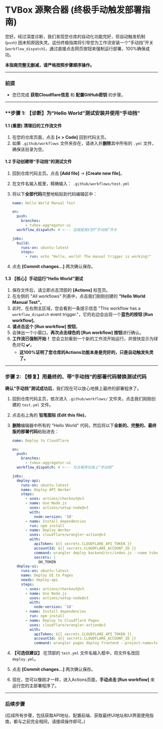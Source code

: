 # TVBox 源聚合器 (终极手动触发部署指南)

您好。经过深度诊断，我们发现您仓库的自动化功能完好，但自动触发机制 (`push`) 因未知原因失灵。这份终极指南将引导您为工作流安装一个“手动挡”开关 (`workflow_dispatch`)，通过直接点击网页按钮来强制运行部署，100%确保成功。

**本指南完整无删减，请严格按照步骤顺序操作。**

---
### **前提**
- 您已完成 **获取Cloudflare信息** 和 **配置GitHub密钥** 的步骤。

---
### **步骤 1: 【诊断】为“Hello World”测试安装并使用“手动挡”

#### **1.1 (重要) 清理旧的工作流文件**
1.  在您的仓库页面，点击 **[< > Code]** 回到代码主页。
2.  如果 `.github/workflows` 文件夹存在，请进入并**删除**其中所有的 `.yml` 文件，确保该目录为空。

#### **1.2 手动创建带“手动挡”的测试文件**
1.  回到仓库代码主页。点击 **[Add file]** -> **[Create new file]**。
2.  在文件名输入框里，精确输入： `.github/workflows/test.yml`
3.  将以下**全部代码**完整地粘贴到代码编辑区中：

    ```yaml
    name: Hello World Manual Test

    on:
      push:
        branches:
          - tvbox-aggregator-ui
      workflow_dispatch: # <--- 这就是我们的“手动挡”开关

    jobs:
      build:
        runs-on: ubuntu-latest
        steps:
          - run: echo "Hello, world! The manual trigger is working!"
    ```
4.  点击 **[Commit changes...]** 两次确认保存。

#### **1.3 【核心】手动运行“Hello World”测试**
1.  保存文件后，请立即点击顶部的 **[Actions]** 标签页。
2.  在左侧的 "All workflows" 列表中，点击我们刚刚创建的 **"Hello World Manual Test"**。
3.  此时，在右侧主区域，您会看到一条提示信息 "This workflow has a `workflow_dispatch` event trigger."，它的右边会出现一个**蓝色的按钮 [Run workflow]**。
4.  **请点击这个 [Run workflow] 按钮**。
5.  会弹出一个小窗口，**再次点击绿色的 [Run workflow] 按钮**进行确认。
6.  **工作流已强制开始！** 您会立刻看到一个新的工作流开始运行，并很快显示为绿色对勾 ✔️。
    *   **这100%证明了您仓库的Actions功能本身是完好的，只是自动触发失灵了。**

---
### **步骤 2: 【修复】用最终的、带“手动挡”的部署代码替换测试代码**

**确认“手动挡”测试成功后**，我们现在可以放心地换上最终的部署程序了。

1.  回到仓库代码主页，依次进入 `.github/workflows/` 文件夹，点击我们刚刚创建的 `test.yml` 文件。
2.  点击右上角的 **铅笔图标 (Edit this file)**。
3.  **删除**编辑器中所有的 "Hello World" 代码，然后将以下**全新的、完整的、最终版的部署代码**粘贴进去：

    ```yaml
    name: Deploy to Cloudflare

    on:
      push:
        branches:
          - tvbox-aggregator-ui
      workflow_dispatch: # <--- 为主程序也装上“手动挡”

    jobs:
      deploy-api:
        runs-on: ubuntu-latest
        name: Deploy API Worker
        steps:
          - uses: actions/checkout@v3
          - name: Use Node.js
            uses: actions/setup-node@v3
            with:
              node-version: '18'
          - name: Install dependencies
            run: npm install
          - name: Deploy Worker
            uses: cloudflare/wrangler-action@v3
            with:
              apiToken: ${{ secrets.CLOUDFLARE_API_TOKEN }}
              accountId: ${{ secrets.CLOUDFLARE_ACCOUNT_ID }}
              command: wrangler deploy backend/src/index.js --name tvbox-source-aggregator
              secrets: |
                GH_TOKEN
      deploy-ui:
        runs-on: ubuntu-latest
        name: Deploy UI to Pages
        needs: deploy-api
        steps:
          - uses: actions/checkout@v3
          - name: Use Node.js
            uses: actions/setup-node@v3
            with:
              node-version: '18'
          - name: Install dependencies
            run: npm install
          - name: Deploy to Cloudflare Pages
            uses: cloudflare/wrangler-action@v3
            with:
              apiToken: ${{ secrets.CLOUDFLARE_API_TOKEN }}
              accountId: ${{ secrets.CLOUDFLARE_ACCOUNT_ID }}
              command: wrangler pages deploy frontend --project-name=tvbox-ui --commit-dirty=true
    ```
4.  **【可选但建议】** 在顶部的 `test.yml` 文件名输入框中，将文件名改回 `deploy.yml`。
5.  点击 **[Commit changes...]** 两次确认保存。
6.  现在，您可以像刚才一样，进入Actions页面，**手动点击 [Run workflow]** 来运行您的主部署程序了。

---
### **后续步骤**

(后续所有步骤，包括获取API地址、配置前端、获取最终UI地址和UI界面使用指南，都与之前完全相同，请接续操作即可。)
